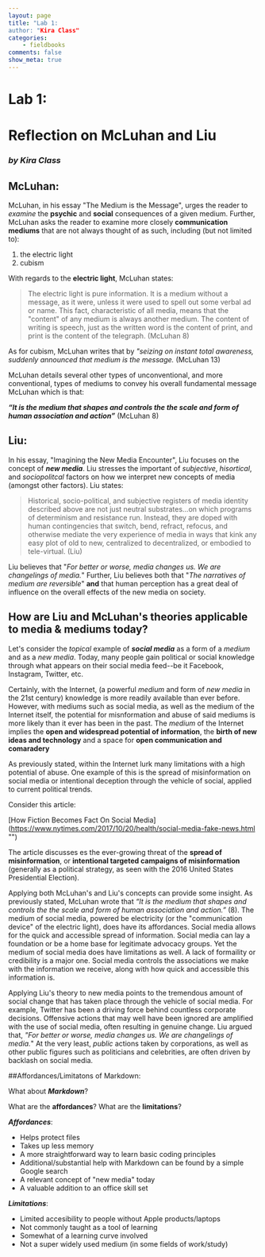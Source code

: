 ```yaml
---
layout: page  
title: "Lab 1:
author: "Kira Class"  
categories:  
    - fieldbooks
comments: false  
show_meta: true
---
```


# Lab 1: 

# Reflection on McLuhan and Liu

### *by Kira Class*


## McLuhan:
 
McLuhan, in his essay "The Medium is the Message", urges the reader to *examine* the **psychic** and **social** consequences of a given medium. Further, McLuhan asks the reader to examine more closely **communication mediums** that are not always thought of as such, including (but not limited to): 

1. the electric light
2. cubism

With regards to the **electric light**, McLuhan states:

> The electric light is pure information. It is a medium without a message, as it were, unless it were used to spell out some verbal ad or name. This fact, characteristic of all media, means that the "content" of any medium is always another medium. The content of writing is speech, just as the written word is the content of print, and print is the content of the telegraph. (McLuhan 8)

As for cubism, McLuhan writes that by *"seizing on instant total awareness, suddenly announced that medium is the message.* (McLuhan 13)

McLuhan details several other types of unconventional, and more conventional, types of mediums to convey his overall fundamental message McLuhan which is that:

***“It is the medium that shapes and controls the the scale and form of human association and action”*** (McLuhan 8)

## Liu:

In his essay, "Imagining the New Media Encounter", Liu focuses on the concept of ***new media***. Liu stresses the important of *subjective*, *hisortical*, and *sociopolitcal* factors on how we interpret new concepts of media (amongst other factors). Liu states:

> Historical, socio-political, and subjective registers of media identity described above are not just neutral substrates...on which programs of determinism and resistance run. Instead, they are doped with human contingencies that switch, bend, refract, refocus, and otherwise mediate the very experience of media in ways that kink any easy plot of old to new, centralized to decentralized, or embodied to tele-virtual. (Liu)

Liu believes that "*For better or worse, media changes us. We are changelings of media.*" Further, Liu believes both that "*The narratives of medium are reversible*" **and** that human perception has a great deal of influence on the overall effects of the new media on society. 

## How are Liu and McLuhan's theories applicable to media & mediums today?

Let's consider the *topical* example of ***social media*** as a form of a *medium* and as a *new media*. Today, many people gain political or social knowledge through what appears on their social media feed--be it Facebook, Instagram, Twitter, etc.

Certainly, with the Internet, (a powerful *medium* and form of *new media* in the 21st century) knowledge is more readily available than ever before. However, with mediums such as social media, as well as the medium of the Internet itself, the potential for misnformation and abuse of said mediums is more likely than it ever has been in the past. The *medium* of the Internet implies the **open and widespread potential of information**, the **birth of new ideas and technology** and a space for **open communication and comaradery**

As previously stated, within the Internet lurk many limitations with a high potential of abuse. One example of this is the spread of misinformation on social media or intentional deception through the vehicle of social, applied to current political trends.

Consider this article:

[How Fiction Becomes Fact On Social Media] (https://www.nytimes.com/2017/10/20/health/social-media-fake-news.html "")

The article discusses es the ever-growing threat of the **spread of misinformation**, or **intentional targeted campaigns of misinformation** (generally as a political strategy, as seen with the 2016 United States Presidential Election). 

Applying both McLuhan's and Liu's concepts can provide some insight. As previously stated, McLuhan wrote that *“It is the medium that shapes and controls the the scale and form of human association and action.”* (8). The medium of social media, powered be electricity (or the "communication device" of the electric light), does have its affordances. Social media allows for the quick and accessible spread of information. Social media can lay a foundation or be a home base for legitimate advocacy groups. Yet the medium of social media does have limitations as well. A lack of formaility or credibility is a major one. Social media controls the associations we make with the information we receive, along with how quick and accessible this information is.

Applying Liu's theory to new media points to the tremendous amount of social change that has taken place through the vehicle of social media. For example, Twitter has been a driving force behind countless corporate decisions. Offensive actions that may well have been ignored are amplified with the use of social media, often resulting in genuine change. Liu argued that, *"For better or worse, media changes us. We are changelings of media.*" At the very least, *public* actions taken by corporations, as well as other public figures such as politicians and celebrities, are often driven by backlash on social media. 


##Affordances/Limitatons of Markdown:

What about ***Markdown***? 

What are the **affordances**?  What are the **limitations**? 

***Affordances***:

* Helps protect files
* Takes up less memory
* A more straightforward way to learn basic coding principles
* Additional/substantial help with Markdown can be found by a simple Google search
* A relevant concept of "new media" today 
* A valuable addition to an office skill set 

***Limitations***:

* Limited accesibility to people without Apple products/laptops
* Not commonly taught as a tool of learning
* Somewhat of a learning curve involved
* Not a super widely used medium (in some fields of work/study)